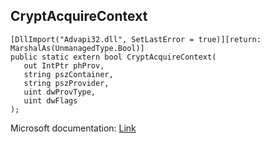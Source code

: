## CryptAcquireContext

```
[DllImport("Advapi32.dll", SetLastError = true)][return: MarshalAs(UnmanagedType.Bool)]
public static extern bool CryptAcquireContext(
   out IntPtr phProv,
   string pszContainer,
   string pszProvider,
   uint dwProvType,
   uint dwFlags
);
```

Microsoft documentation: [Link](https://docs.microsoft.com/en-us/windows/win32/api/wincrypt/nf-wincrypt-cryptacquirecontexta)
